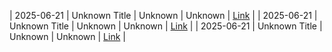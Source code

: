 | 2025-06-21 | Unknown Title | Unknown | Unknown | [Link](https://leetcode.com/problems/add-two-numbers/) |
| 2025-06-21 | Unknown Title | Unknown | Unknown | [Link](https://leetcode.com/problems/zigzag-conversion/) |
| 2025-06-21 | Unknown Title | Unknown | Unknown | [Link](https://leetcode.com/problems/two-sum/description/) |

